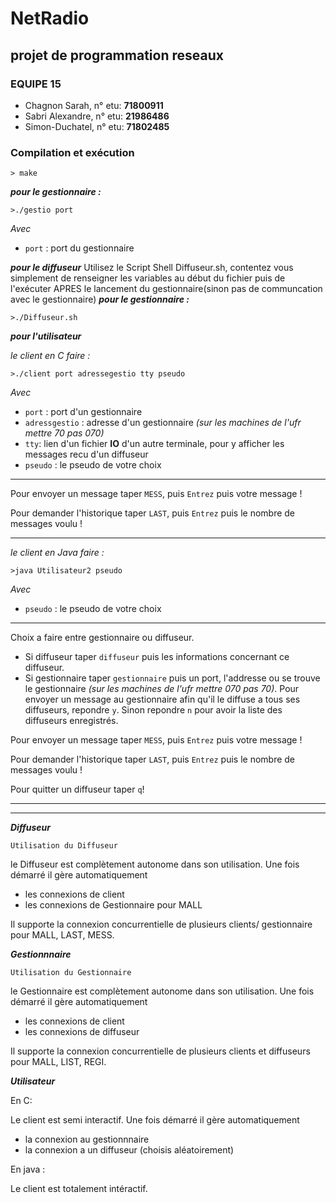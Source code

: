 # NetRadio
## projet de programmation reseaux

### EQUIPE 15
- Chagnon Sarah, n° etu: **71800911** 
- Sabri Alexandre, n° etu: **21986486**
- Simon-Duchatel, n° etu: **71802485**

### Compilation et exécution 

```
> make
```
***pour le gestionnaire :***
```
>./gestio port
```
*Avec* 
- `port` : port du gestionnaire 

***pour le diffuseur***
Utilisez le Script Shell Diffuseur.sh, contentez vous simplement de renseigner les variables au début du fichier
puis de l'exécuter APRES le lancement du gestionnaire(sinon pas de communcation avec le gestionnaire)
***pour le gestionnaire :***
```
>./Diffuseur.sh
```

***pour l'utilisateur***

*le client en C faire :*

```
>./client port adressegestio tty pseudo 
```
*Avec*
- `port` : port d'un gestionnaire
- `adressgestio` : adresse d'un gestionnaire *(sur les machines de l'ufr mettre 70 pas 070)*
- `tty`: lien d'un fichier **IO** d'un autre terminale, pour y afficher les messages recu d'un diffuseur
- `pseudo` : le pseudo de votre choix 
***
Pour envoyer un message taper `MESS`, puis `Entrez` puis votre message !

Pour demander l'historique taper `LAST`, puis `Entrez` puis le nombre de messages voulu !
****

*le client en Java faire :*
```
>java Utilisateur2 pseudo
```
*Avec*

- `pseudo` : le pseudo de votre choix 
****
Choix a faire entre gestionnaire ou diffuseur.
- Si diffuseur taper `diffuseur` puis les informations concernant ce diffuseur.
- Si  gestionnaire taper `gestionnaire` puis un port, l'addresse ou se trouve le gestionnaire *(sur les machines de l'ufr mettre 070 pas 70)*. Pour envoyer un message au gestionnaire afin qu'il le diffuse a tous ses diffuseurs, repondre `y`. Sinon repondre `n` pour avoir la liste des diffuseurs enregistrés.


Pour envoyer un message taper `MESS`, puis `Entrez` puis votre message !

Pour demander l'historique taper `LAST`, puis `Entrez` puis le nombre de messages voulu !

Pour quitter un diffuseur taper `q`!
****

***
***Diffuseur***

`Utilisation du Diffuseur`

le Diffuseur est complètement autonome dans son utilisation. 
Une fois démarré il gère automatiquement 
- les connexions de client
- les connexions de Gestionnaire pour MALL

Il supporte la connexion concurrentielle de plusieurs clients/ gestionnaire pour MALL, LAST, MESS.

***Gestionnnaire***

`Utilisation du Gestionnaire`

le Gestionnaire est complètement autonome dans son utilisation. 
Une fois démarré il gère automatiquement 
- les connexions de client
- les connexions de diffuseur

Il supporte la connexion concurrentielle de plusieurs clients et diffuseurs pour MALL, LIST, REGI.

***Utilisateur***

En C:

Le client est semi interactif. Une fois démarré il gère automatiquement 
- la connexion au gestionnnaire
- la connexion a un diffuseur (choisis aléatoirement)


En java : 

Le client est totalement intéractif.


